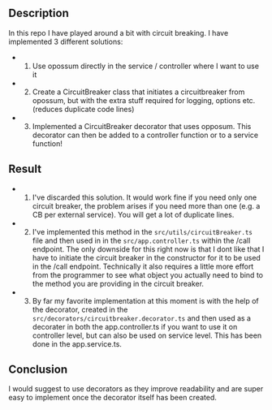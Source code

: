 ## Description

In this repo I have played around a bit with circuit breaking. I have implemented 3 different solutions:
- 1. Use opossum directly in the service / controller where I want to use it
- 2. Create a CircuitBreaker class that initiates a circuitbreaker from opossum, but with the extra stuff required for logging, options etc. (reduces duplicate code lines)
- 3. Implemented a CircuitBreaker decorator that uses opposum. This decorator can then be added to a controller function or to a service function!

## Result
- 1. I've discarded this solution. It would work fine if you need only one circuit breaker, the problem arises if you need more than one (e.g. a CB per external service). You will get a lot of duplicate lines.
- 2. I've implemented this method in the ```src/utils/circuitBreaker.ts``` file and then used in in the ```src/app.controller.ts``` within the /call endpoint. The only downside for this right now is that I dont like that I have to initiate the circuit breaker in the constructor for it to be used in the /call endpoint. Technically it also requires a little more effort from the programmer to see what object you actually need to bind to the method you are providing in the circuit breaker. 
- 3. By far my favorite implementation at this moment is with the help of the decorator, created in the ```src/decorators/circuitbreaker.decorator.ts``` and then used as a decorater in both the app.controller.ts if you want to use it on controller level, but can also be used on service level. This has been done in the app.service.ts.

## Conclusion
I would suggest to use decorators as they improve readability and are super easy to implement once the decorator itself has been created.